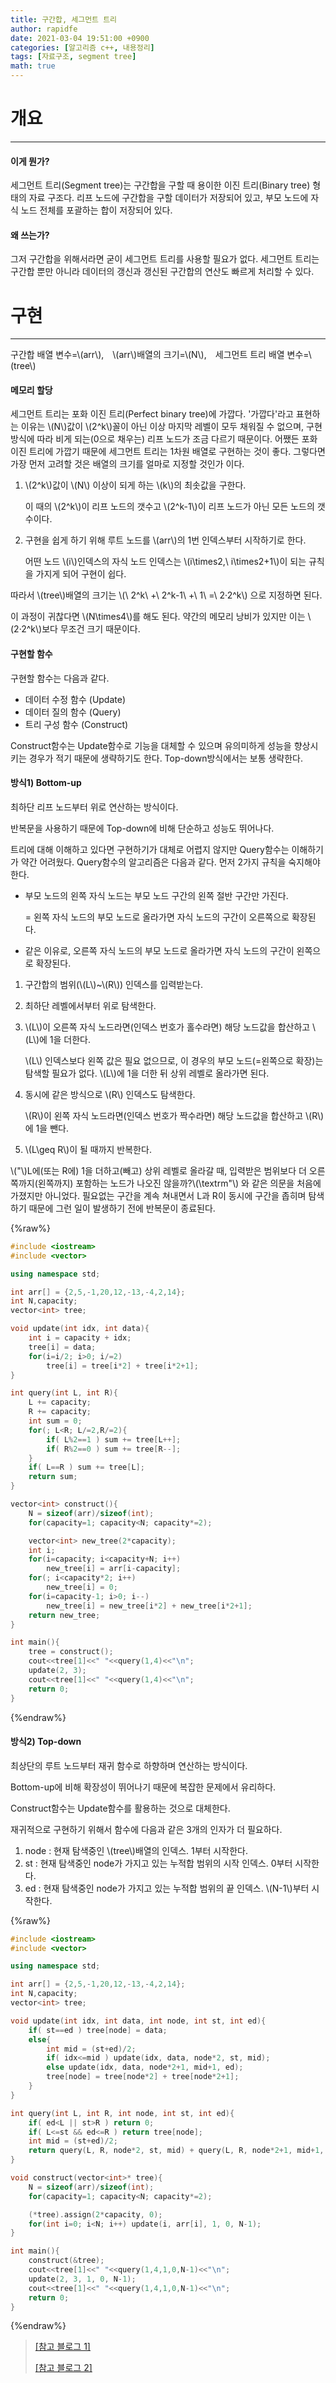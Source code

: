 ```yaml
---
title: 구간합, 세그먼트 트리
author: rapidfe
date: 2021-03-04 19:51:00 +0900
categories: [알고리즘 c++, 내용정리]
tags: [자료구조, segment tree]
math: true
---
```


# **개요**

---

#### **이게 뭔가?**

세그먼트 트리(Segment tree)는 구간합을 구할 때 용이한 이진 트리(Binary tree) 형태의 자료 구조다. 리프 노드에 구간합을 구할 데이터가 저장되어 있고, 부모 노드에 자식 노드 전체를 포괄하는 합이 저장되어 있다.

#### **왜 쓰는가?**

그저 구간합을 위해서라면 굳이 세그먼트 트리를 사용할 필요가 없다. 세그먼트 트리는 구간합 뿐만 아니라 데이터의 갱신과 갱신된 구간합의 연산도 빠르게 처리할 수 있다.

# **구현**

---

구간합 배열 변수=\\(arr\\),　\\(arr\\)배열의 크기=\\(N\\),　세그먼트 트리 배열 변수=\\(tree\\)

#### **메모리 할당**

세그먼트 트리는 포화 이진 트리(Perfect binary tree)에 가깝다. '가깝다'라고 표현하는 이유는 \\(N\\)값이 \\(2^k\\)꼴이 아닌 이상 마지막 레벨이 모두 채워질 수 없으며, 구현 방식에 따라 비게 되는(0으로 채우는) 리프 노드가 조금 다르기 때문이다. 어쨌든 포화 이진 트리에 가깝기 때문에 세그먼트 트리는 1차원 배열로 구현하는 것이 좋다. 그렇다면 가장 먼저 고려할 것은 배열의 크기를 얼마로 지정할 것인가 이다.

1. \\(2^k\\)값이 \\(N\\) 이상이 되게 하는 \\(k\\)의 최솟값을 구한다.

   이 때의 \\(2^k\\)이 리프 노드의 갯수고 \\(2^k-1\\)이 리프 노드가 아닌 모든 노드의 갯수이다.

2. 구현을 쉽게 하기 위해 루트 노드를 \\(arr\\)의 1번 인덱스부터 시작하기로 한다.

   어떤 노드 \\(i\\)인덱스의 자식 노드 인덱스는 \\(i\times2,\ i\times2+1\\)이 되는 규칙을 가지게 되어 구현이 쉽다.

따라서 \\(tree\\)배열의 크기는 \\(\ 2^k\ +\ 2^k-1\ +\ 1\ =\ 2·2^k\\) 으로 지정하면 된다.

이 과정이 귀찮다면 \\(N\times4\\)를 해도 된다. 약간의 메모리 낭비가 있지만 이는 \\(2·2^k\\)보다 무조건 크기 때문이다.

#### **구현할 함수**

구현할 함수는 다음과 같다.

- 데이터 수정 함수 (Update)
- 데이터 질의 함수 (Query)
- 트리 구성 함수 (Construct)

Construct함수는 Update함수로 기능을 대체할 수 있으며 유의미하게 성능을 향상시키는 경우가 적기 때문에 생략하기도 한다. Top-down방식에서는 보통 생략한다.

#### **방식1) Bottom-up**

최하단 리프 노드부터 위로 연산하는 방식이다.

반복문을 사용하기 때문에 Top-down에 비해 단순하고 성능도 뛰어나다.

트리에 대해 이해하고 있다면 구현하기가 대체로 어렵지 않지만 Query함수는 이해하기가 약간 어려웠다. Query함수의 알고리즘은 다음과 같다. 먼저 2가지 규칙을 숙지해야 한다.

- 부모 노드의 왼쪽 자식 노드는 부모 노드 구간의 왼쪽 절반 구간만 가진다.

  = 왼쪽 자식 노드의 부모 노드로 올라가면 자식 노드의 구간이 오른쪽으로 확장된다.

- 같은 이유로, 오른쪽 자식 노드의 부모 노드로 올라가면 자식 노드의 구간이 왼쪽으로 확장된다.

1. 구간합의 범위(\\(L\\)~\\(R\\)) 인덱스를 입력받는다.

2. 최하단 레벨에서부터 위로 탐색한다.

3. \\(L\\)이 오른쪽 자식 노드라면(인덱스 번호가 홀수라면) 해당 노드값을 합산하고 \\(L\\)에 1을 더한다.

   \\(L\\) 인덱스보다 왼쪽 값은 필요 없으므로, 이 경우의 부모 노드(=왼쪽으로 확장)는 탐색할 필요가 없다. \\(L\\)에 1을 더한 뒤 상위 레벨로 올라가면 된다.

4. 동시에 같은 방식으로 \\(R\\) 인덱스도 탐색한다.

   \\(R\\)이 왼쪽 자식 노드라면(인덱스 번호가 짝수라면) 해당 노드값을 합산하고 \\(R\\)에 1을 뺀다.

5. \\(L\geq R\\)이 될 때까지 반복한다.

\\("\\)L에(또는 R에) 1을 더하고(빼고) 상위 레벨로 올라갈 때, 입력받은 범위보다 더 오른쪽까지(왼쪽까지) 포함하는 노드가 나오진 않을까?\\(\textrm"\\) 와 같은 의문을 처음에 가졌지만 아니었다. 필요없는 구간을 계속 쳐내면서 L과 R이 동시에 구간을 좁히며 탐색하기 때문에 그런 일이 발생하기 전에 반복문이 종료된다.

{%raw%}

```c++
#include <iostream>
#include <vector>

using namespace std;

int arr[] = {2,5,-1,20,12,-13,-4,2,14};
int N,capacity;
vector<int> tree;

void update(int idx, int data){
    int i = capacity + idx;
    tree[i] = data;
    for(i=i/2; i>0; i/=2)
        tree[i] = tree[i*2] + tree[i*2+1];
}

int query(int L, int R){
    L += capacity;
    R += capacity;
    int sum = 0;
    for(; L<R; L/=2,R/=2){
        if( L%2==1 ) sum += tree[L++];
        if( R%2==0 ) sum += tree[R--];
    }
    if( L==R ) sum += tree[L];
    return sum;
}

vector<int> construct(){
    N = sizeof(arr)/sizeof(int);
    for(capacity=1; capacity<N; capacity*=2);

    vector<int> new_tree(2*capacity);
    int i;
    for(i=capacity; i<capacity+N; i++)
        new_tree[i] = arr[i-capacity];
    for(; i<capacity*2; i++)
        new_tree[i] = 0;
    for(i=capacity-1; i>0; i--)
        new_tree[i] = new_tree[i*2] + new_tree[i*2+1];
    return new_tree;
}

int main(){
    tree = construct();
    cout<<tree[1]<<" "<<query(1,4)<<"\n";
    update(2, 3);
    cout<<tree[1]<<" "<<query(1,4)<<"\n";
    return 0;
}
```

{%endraw%}

#### **방식2) Top-down**

최상단의 루트 노드부터 재귀 함수로 하향하며 연산하는 방식이다.

Bottom-up에 비해 확장성이 뛰어나기 때문에 복잡한 문제에서 유리하다.

Construct함수는 Update함수를 활용하는 것으로 대체한다.

재귀적으로 구현하기 위해서 함수에 다음과 같은 3개의 인자가 더 필요하다.

1. node : 현재 탐색중인 \\(tree\\)배열의 인덱스. 1부터 시작한다.
2. st : 현재 탐색중인 node가 가지고 있는 누적합 범위의 시작 인덱스. 0부터 시작한다.
3. ed : 현재 탐색중인 node가 가지고 있는 누적합 범위의 끝 인덱스. \\(N-1\\)부터 시작한다.

{%raw%}

```c++
#include <iostream>
#include <vector>

using namespace std;

int arr[] = {2,5,-1,20,12,-13,-4,2,14};
int N,capacity;
vector<int> tree;

void update(int idx, int data, int node, int st, int ed){
    if( st==ed ) tree[node] = data;
    else{
        int mid = (st+ed)/2;
        if( idx<=mid ) update(idx, data, node*2, st, mid);
        else update(idx, data, node*2+1, mid+1, ed);
        tree[node] = tree[node*2] + tree[node*2+1];
    }
}

int query(int L, int R, int node, int st, int ed){
    if( ed<L || st>R ) return 0;
    if( L<=st && ed<=R ) return tree[node];
    int mid = (st+ed)/2;
    return query(L, R, node*2, st, mid) + query(L, R, node*2+1, mid+1, ed);
}

void construct(vector<int>* tree){
    N = sizeof(arr)/sizeof(int);
    for(capacity=1; capacity<N; capacity*=2);

    (*tree).assign(2*capacity, 0);
    for(int i=0; i<N; i++) update(i, arr[i], 1, 0, N-1);
}

int main(){
    construct(&tree);
    cout<<tree[1]<<" "<<query(1,4,1,0,N-1)<<"\n";
    update(2, 3, 1, 0, N-1);
    cout<<tree[1]<<" "<<query(1,4,1,0,N-1)<<"\n";
    return 0;
}
```

{%endraw%}

> [[참고 블로그 1]](http://arkainoh.blogspot.com/2018/06/segment.tree.html)
>
> [[참고 블로그 2]](https://www.crocus.co.kr/648)
